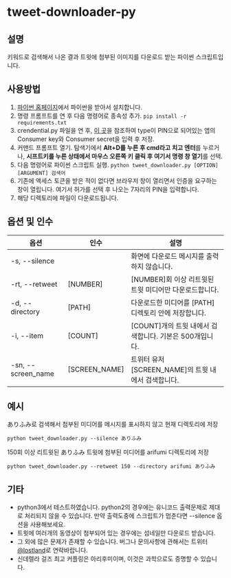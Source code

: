# tweet-downloader-py

## 설명

키워드로 검색해서 나온 결과 트윗에 첨부된 이미지를 다운로드 받는 파이썬 스크립트입니다.

## 사용방법

1. [파이썬 홈페이지](https://www.python.org/)에서 파이썬을 받아서 설치합니다.
2. 명령 프롬프트를 연 후 다음 명령어로 종속성 추가. `pip install -r requirements.txt`
3. crendential.py 파일을 연 후, [이 곳](https://gist.github.com/shobotch/5160017)을 참조하여 type이 PIN으로 되어있는 앱의 Consumer key와 Consumer secret을 입력 후 저장.
4. 커맨드 프롬프트 열기. 탐색기에서 **Alt+D를 누른 후 cmd라고 치고 엔터**를 누르거나, **시프트키를 누른 상태에서 마우스 오른쪽 키 클릭 후 여기서 명령 창 열기**를 선택.
4. 다음 명령어로 파이썬 스크립트 실행. `python tweet_downloader.py [OPTION] [ARGUMENT] 검색어`
5. 기존에 액세스 토큰을 받은 적이 없다면 브라우저 창이 열리면서 인증을 요구하는 창이 열립니다. 여기서 허가를 선택 후 나오는 7자리의 PIN을 입력합니다.
6. 해당 디렉토리에 파일이 다운로드됩니다.

## 옵션 및 인수

| 옵션               | 인수          | 설명                                                    |
| ------------------ | ------------- | ------------------------------------------------------- |
| -s, --silence      |               | 화면에 다운로드 메시지를 출력하지 않습니다.             |
| -rt, --retweet     | [NUMBER]      | [NUMBER]회 이상 리트윗된 트윗 미디어만 다운로드합니다.  |
| -d, --directory    | [PATH]        | 다운로드한 미디어를 [PATH] 디렉토리 안에 저장합니다.    |
| -i, --item         | [COUNT]       | [COUNT]개의 트윗 내에서 검색합니다. 기본은 500개입니다. |
| -sn, --screen_name | [SCREEN_NAME] | 트위터 유저 [SCREEN_NAME]의 트윗 내에서 검색합니다.     |

## 예시

ありふみ로 검색해서 첨부된 미디어를 메시지를 표시하지 않고 현재 디렉토리에 저장
```
python tweet_downloader.py --silence ありふみ
```

150회 이상 리트윗된 ありふみ 트윗에 첨부된 미디어를 arifumi 디렉토리에 저장
```
python tweet_downloader.py --retweet 150 --directory arifumi ありふみ
```

## 기타

- python3에서 테스트하였습니다. python2의 경우에는 유니코드 출력문제로 제대로 처리되지 않을 수 있습니다. 만약 출력도중에 스크립트가 멈춘다면 --silence 옵션을 사용해보세요.
- 트윗에 여러개의 동영상이 첨부되어 있는 경우에는 섬네일만 다운로드 받습니다.
- 그 외에 많은 문제가 존재할 수 있습니다. 버그나 문의사항에 관해서는 트위터 [@lostland](https://twitter.com/lostland)로 연락바랍니다.
- 신데렐라 걸즈 최고 커플링은 아리후미이며, 이것은 과학으로도 증명할 수 있습니다.
